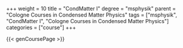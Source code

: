 +++
weight = 10
title = "CondMatter I"
degree = "msphysik"
parent = "Cologne Courses in Condensed Matter Physics"
tags = ["msphysik", "CondMatter I", "Cologne Courses in Condensed Matter Physics"]
categories = ["course"]
+++

{{< genCoursePage >}}
